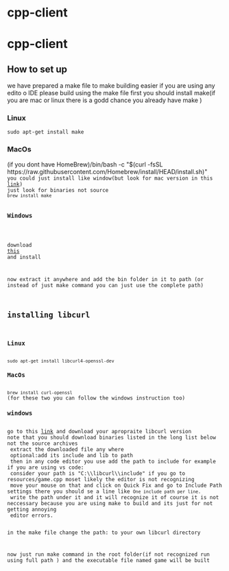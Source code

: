 # cpp-client
<h1> cpp-client</h1>
<h2>How to set up</h2>
we have prepared a make file to make building easier if you are using any edito o IDE please build using the make file
first you should install make(if you are mac or linux there is a godd chance you already have make  )

<h3>Linux</h3>
<code>sudo apt-get install make</code>
<h3>MacOs</h3>
(if you dont have HomeBrew)<code></code>/bin/bash -c "$(curl -fsSL https://raw.githubusercontent.com/Homebrew/install/HEAD/install.sh)"<code>
you could just install like window(but look for mac version in this <a href="https://www.gnu.org/software/make/">link</a>)
just look for binaries not source
<code>brew install make</code>

<h3>Windows</h3>

download <a href="https://sourceforge.net/projects/gnuwin32/files/make/3.81/make-3.81-bin.zip/download?use_mirror=netactuate&download=&failedmirror=deac-riga.dl.sourceforge.net">this</a>
and install

now extract it anywhere and add the bin folder in it to path (or instead of just make command you can just use the complete path)

<h2>installing libcurl</h2>
<h3>Linux</h3>
<code>sudo apt-get install libcurl4-openssl-dev</code>
<h3>MacOs</h3>
<code>brew install curl-openssl</code>
(for these two you can follow the windows instruction too)
<h3>windows</h3>
go to this <a href="https://curl.se/download.html">link</a> and download your apropraite libcurl version
note that you should download binaries listed in the long list below not the source archives
 extract the downloaded file any where 
 <italic>optional:</italic>add its include and lib to path
 then in any code editor you use add the path to include for example if you are using vs code:
 consider your path is "C:\\libcurl\\include" if you go to resources/game.cpp moset likely the editor is not recognizing <curl/curl.h>
 move your mouse on that and click on Quick Fix and go to Include Path settings there you should se a line like <code>One include path per line.</code>
 write the path under it and it will recognize it of course it is not neccessary because you are using make to build and its just for not getting annoying
 editor errors.

 in the make file change the path: to your own libcurl directory

 now just run make command in the root folder(if not recognized run using full path ) and the executable file named game will be built
